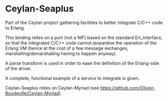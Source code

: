 # Ceylan-Seaplus
Part of the Ceylan project gathering facilities to better integrate C/C++ code to Erlang.

This binding relies on a port (not a NIF) based on the standard Erl_Interface, so that the integrated C/C++ code cannot jeopardise the operation of the Erlang VM (hence at the cost of a few message exchanges, marshalling/demarshalling having to happen anyway).

A parse transform is used in order to ease the definition of the Erlang-side of the driver.

A complete, functional example of a service to integrate is given.

Ceylan-Seaplus relies on Ceylan-Myriad (see https://github.com/Olivier-Boudeville/Ceylan-Myriad).
